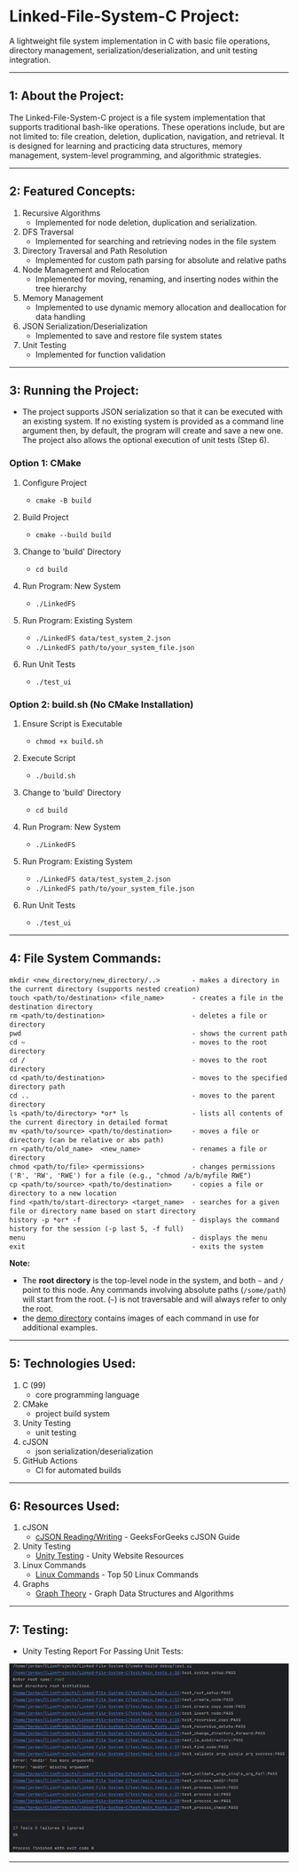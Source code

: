# Linked-File-System-C Project:
A lightweight file system implementation in C with basic file operations, directory management, serialization/deserialization, and unit testing integration. 

---

## 1: About the Project:
The Linked-File-System-C project is a file system implementation that supports traditional bash-like operations. These operations include, but are not limited to: file creation, deletion, duplication, navigation, and retrieval. It is designed for learning and practicing data structures, memory management, system-level programming, and algorithmic strategies.

---

## 2: Featured Concepts:
1. Recursive Algorithms
   - Implemented for node deletion, duplication and serialization.
2. DFS Traversal
   - Implemented for searching and retrieving nodes in the file system
3. Directory Traversal and Path Resolution
   - Implemented for custom path parsing for absolute and relative paths 
4. Node Management and Relocation
   - Implemented for moving, renaming, and inserting nodes within the tree hierarchy
5. Memory Management
   - Implemented to use dynamic memory allocation and deallocation for data handling
6. JSON Serialization/Deserialization
   - Implemented to save and restore file system states
7. Unit Testing
   - Implemented for function validation
      
---

## 3: Running the Project:
- The project supports JSON serialization so that it can be executed with an existing system. If no existing system is provided as a command line argument then, by default, the program will create and save a new one. The project also allows the optional execution of unit tests (Step 6).

### Option 1: CMake
1. Configure Project
   - `cmake -B build`
     
2. Build Project
   - `cmake --build build`

3. Change to 'build' Directory
   - `cd build`

4. Run Program: New System
   - `./LinkedFS`

5. Run Program: Existing System
   - `./LinkedFS data/test_system_2.json`
   - `./LinkedFS path/to/your_system_file.json`

6. Run Unit Tests
   - `./test_ui`

### Option 2: build.sh (No CMake Installation)
1. Ensure Script is Executable
   - `chmod +x build.sh `
     
2. Execute Script
   - `./build.sh`

3. Change to 'build' Directory
   - `cd build`
   
4. Run Program: New System
   - `./LinkedFS`

5. Run Program: Existing System
   - `./LinkedFS data/test_system_2.json`
   - `./LinkedFS path/to/your_system_file.json`
     
6. Run Unit Tests
   - `./test_ui`
     
---

## 4: File System Commands:

```
mkdir <new_directory/new_directory/..>        - makes a directory in the current directory (supports nested creation)
touch <path/to/destination> <file_name>       - creates a file in the destination directory
rm <path/to/destination>                      - deletes a file or directory
pwd                                           - shows the current path
cd ~                                          - moves to the root directory
cd /                                          - moves to the root directory
cd <path/to/destination>                      - moves to the specified directory path
cd ..                                         - moves to the parent directory
ls <path/to/directory> *or* ls                - lists all contents of the current directory in detailed format
mv <path/to/source> <path/to/destination>     - moves a file or directory (can be relative or abs path)
rn <path/to/old_name>  <new_name>             - renames a file or directory
chmod <path/to/file> <permissions>            - changes permissions ('R', 'RW', 'RWE') for a file (e.g., "chmod /a/b/myfile RWE")
cp <path/to/source> <path/to/destination>     - copies a file or directory to a new location
find <path/to/start-directory> <target_name>  - searches for a given file or directory name based on start directory
history -p *or* -f                            - displays the command history for the session (-p last 5, -f full)
menu                                          - displays the menu
exit                                          - exits the system
```
**Note:**  
- The **root directory** is the top-level node in the system, and both `~` and `/` point to this node. Any commands involving absolute paths (`/some/path`) will start from the root. (`~`) is not traversable and will always refer to only the root.
- the [demo directory](https://github.com/Jordan-Swartz/Linked-File-System-C/tree/master/demo) contains images of each command in use for additional examples.

---

## 5: Technologies Used:
1. C (99)
   - core programming language
2. CMake
   - project build system
3. Unity Testing
   - unit testing
4. cJSON
   - json serialization/deserialization
5. GitHub Actions
   - CI for automated builds
  
---

## 6: Resources Used:
1. cJSON
   - [cJSON Reading/Writing](https://www.geeksforgeeks.org/cjson-json-file-write-read-modify-in-c/) - GeeksForGeeks cJSON Guide
2. Unity Testing
   - [Unity Testing](https://www.throwtheswitch.org/unity) - Unity Website Resources
3. Linux Commands
   - [Linux Commands](https://www.digitalocean.com/community/tutorials/linux-commands) - Top 50 Linux Commands
4. Graphs
   - [Graph Theory](https://www.baeldung.com/cs/graphs-series) - Graph Data Structures and Algorithms
   
---

## 7: Testing:
- Unity Testing Report For Passing Unit Tests:

![testing.png](test/test_report/testing_report.png)

---

